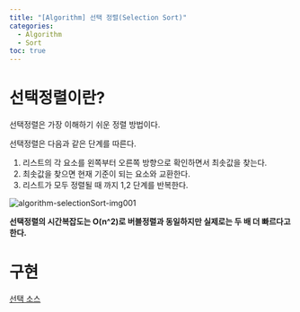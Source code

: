 ```yaml
---
title: "[Algorithm] 선택 정렬(Selection Sort)"
categories: 
  - Algorithm
  - Sort
toc: true
---
```


# 선택정렬이란?

선택정렬은 가장 이해하기 쉬운 정렬 방법이다.

선택정렬은 다음과 같은 단계를 따른다.

1. 리스트의 각 요소를 왼쪽부터 오른쪽 방향으로 확인하면서 최솟값을 찾는다.
2. 최솟값을 찾으면 현재 기준이 되는 요소와 교환한다.
3. 리스트가 모두 정렬될 때 까지 1,2 단계를 반복한다.

![algorithm-selectionSort-img001]({{site.url}}/assets/images/algorithm-selectionSort-img001.png)

**선택정렬의 시간복잡도는 O(n^2)로 버블정렬과 동일하지만 실제로는 두 배 더 빠르다고한다.**

# 구현

[선택 소스](https://github.com/ironring9/data_structure_by_js/blob/master/SelectionSort.js)
